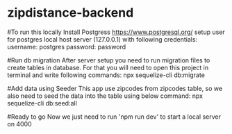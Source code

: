 # zipdistance-backend

#To run this locally
Install Postgress https://www.postgresql.org/
setup user for postgres local host server (127.0.0.1) with following credentials:
username: postgres
password: password

#Run db migration
After server setup you need to run migration files to create tables in database. For that you will need to open this project in terminal and write following commands:
npx sequelize-cli db:migrate

#Add data using Seeder
This app use zipcodes from zipcodes table, so we also need to seed the data into the table using below command:
npx sequelize-cli db:seed:all

#Ready to go
Now we just need to run 'npm run dev' to start a local server on 4000
